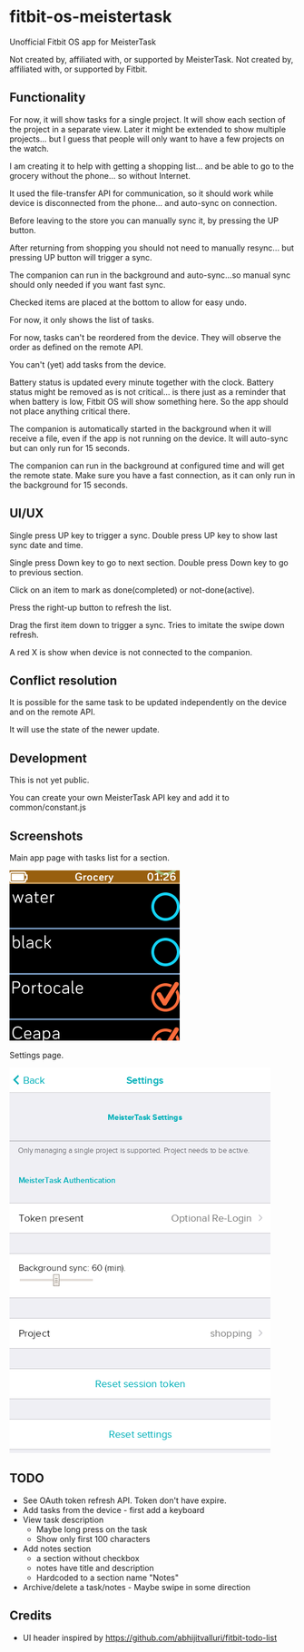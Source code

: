 # fitbit-os-meistertask
Unofficial Fitbit OS app for MeisterTask

Not created by, affiliated with, or supported by MeisterTask.
Not created by, affiliated with, or supported by Fitbit.


## Functionality

For now, it will show tasks for a single project.
It will show each section of the project in a separate view.
Later it might be extended to show multiple projects... but I guess that
people will only want to have a few projects on the watch.

I am creating it to help with getting a shopping list... and be able to go
to the grocery without the phone... so without Internet.

It used the file-transfer API for communication, so it should work while
device is disconnected from the phone... and auto-sync on connection.

Before leaving to the store you can manually sync it, by pressing the UP
button.

After returning from shopping you should not need to manually resync...
but pressing UP button will trigger a sync.

The companion can run in the background and auto-sync...so manual sync should
only needed if you want fast sync.

Checked items are placed at the bottom to allow for easy undo.

For now, it only shows the list of tasks.

For now, tasks can't be reordered from the device.
They will observe the order as defined on the remote API.

You can't (yet) add tasks from the device.

Battery status is updated every minute together with the clock.
Battery status might be removed as is not critical... is there just as a
reminder that when battery is low, Fitbit OS will show something here.
So the app should not place anything critical there.

The companion is automatically started in the background when it will receive
a file, even if the app is not running on the device.
It will auto-sync but can only run for 15 seconds.

The companion can run in the background at configured time and will
get the remote state.
Make sure you have a fast connection, as it can only run in the background
for 15 seconds.


## UI/UX

Single press UP key to trigger a sync.
Double press UP key to show last sync date and time.

Single press Down key to go to next section.
Double press Down key to go to previous section.

Click on an item to mark as done(completed) or not-done(active).


Press the right-up button to refresh the list.

Drag the first item down to trigger a sync.
Tries to imitate the swipe down refresh.

A red X is show when device is not connected to the companion.


## Conflict resolution

It is possible for the same task to be updated independently on the device and
on the remote API.

It will use the state of the newer update.


## Development

This is not yet public.

You can create your own MeisterTask API key and add it to common/constant.js


## Screenshots

Main app page with tasks list for a section.

![main-app-screenshot](screenshots/device.png?raw=true "Main App")

Settings page.

![settings-screenshot](screenshots/settings.png?raw=true "Settings Page")


## TODO

* See OAuth token refresh API. Token don't have expire.
* Add tasks from the device - first add a keyboard
* View task description
  * Maybe long press on the task
  * Show only first 100 characters
* Add notes section
  * a section without checkbox
  * notes have title and description
  * Hardcoded to a section name "Notes"
* Archive/delete a task/notes - Maybe swipe in some direction


## Credits

* UI header inspired by https://github.com/abhijitvalluri/fitbit-todo-list
